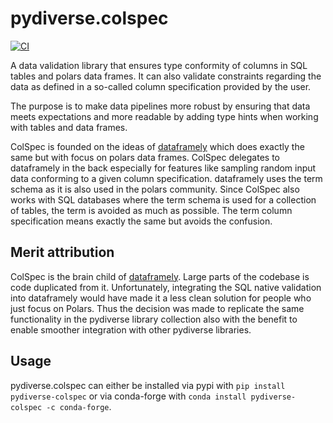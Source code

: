 # pydiverse.colspec

[![CI](https://github.com/pydiverse/pydiverse.colspec/actions/workflows/tests.yml/badge.svg)](https://github.com/pydiverse/pydiverse.colspec/actions/workflows/tests.yml)

A data validation library that ensures type conformity of columns in SQL tables and polars data frames.
It can also validate constraints regarding the data as defined in a so-called column specification provided
by the user.

The purpose is to make data pipelines more robust by ensuring that data meets expectations and more readable by adding
type hints when working with tables and data frames.

ColSpec is founded on the ideas of [dataframely](https://github.com/Quantco/dataframely) which does exactly the same but
with focus on polars data frames. ColSpec delegates to dataframely in the back especially for features like sampling random
input data conforming to a given column specification. dataframely uses the term schema as it is also used in the polars
community. Since ColSpec also works with SQL databases where the term schema is used for a collection of tables, the
term is avoided as much as possible. The term column specification means exactly the same but avoids the confusion.

## Merit attribution

ColSpec is the brain child of [dataframely](https://github.com/Quantco/dataframely). Large parts of the codebase is code
duplicated from it. Unfortunately, integrating the SQL native validation into dataframely would have made it a less clean 
solution for people who just focus on Polars. Thus the decision was made to replicate the same functionality in the 
pydiverse library collection also with the benefit to enable smoother integration with other pydiverse libraries.

## Usage

pydiverse.colspec can either be installed via pypi with `pip install pydiverse-colspec` or via
conda-forge with `conda install pydiverse-colspec -c conda-forge`.
